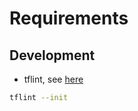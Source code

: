 # Requirements
## Development
- tflint, see [here](https://github.com/terraform-linters/tflint)
```Bash
tflint --init
```